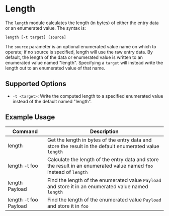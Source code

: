 # Length

The `length` module calculates the length (in bytes) of either the entry data or an enumerated value. The syntax is:

```
length [-t target] [source]
```

The `source` parameter is an optional enumerated value name on which to operate; if no source is specified, length will use the raw entry data. By default, the length of the data or enumerated value is written to an enumerated value named "length". Specifying a `target` will instead write the length out to an enumerated value of that name.

## Supported Options

* `-t <target>`: Write the computed length to a specified enumerated value instead of the default named "length".

## Example Usage

| Command | Description |
|---------|-------------|
| length | Get the length in bytes of the entry data and store the result in the default enumerated value `length` |
| length -t foo | Calculate the length of the entry data and store the result in an enumerated value named `foo` instead of `length` |
| length Payload | Find the length of the enumerated value `Payload` and store it in an enumerated value named `length` |
| length -t foo Payload | Find the length of the enumerated value `Payload` and store it in `foo` |
